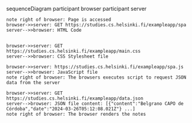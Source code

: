 sequenceDiagram
    participant browser
    participant server
    
    note right of browser: Page is accessed
    browser->>server: GET https://studies.cs.helsinki.fi/exampleapp/spa
    server-->>browser: HTML Code


    browser->>server: GET https://studies.cs.helsinki.fi/exampleapp/main.css
    server-->>browser: CSS Stylesheet file

    browser->>server: https://studies.cs.helsinki.fi/exampleapp/spa.js
    server-->>browser: JavaScript file
    note right of browser: The browsers executes script to request JSON data from the server

    browser->>server: GET https://studies.cs.helsinki.fi/exampleapp/data.json
    server-->browser: JSON file content: [{"content":"Belgrano CAPO de Córdoba","date":"2024-03-26T05:12:08.021Z"} ...]
    note right of browser: The browser renders the notes
    
